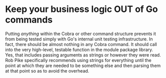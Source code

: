 # Keep your business logic OUT of Go commands

Putting *anything* within the Cobra or other command structure prevents it from being tested simply with Go's internal unit testing infrastructure. In fact, there should be almost nothing in any Cobra command. It should call into the very high-level, testable function in the module package library. Yes, that includes passing arguments as strings or however they were read. Rob Pike specifically recommends using strings for everything until the point at which they are needed to be something else and then parsing them at that point so as to avoid the overhead.
